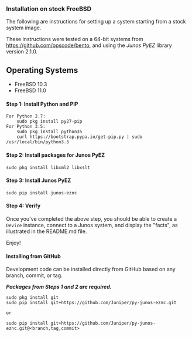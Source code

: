 ### Installation on stock FreeBSD

The following are instructions for setting up a system starting from a stock system image.

These instructions were tested on a 64-bit systems from https://github.com/opscode/bento, and using the _Junos PyEZ_ library version 2.1.0.

Operating Systems
---------------
- FreeBSD 10.3
- FreeBSD 11.0

#### Step 1: Install Python and PIP

    For Python 2.7:
        sudo pkg install py27-pip
    For Python 3.5:
        sudo pkg install python35
        curl https://bootstrap.pypa.io/get-pip.py | sudo /usr/local/bin/python3.5

#### Step 2: Install packages for Junos PyEZ

    sudo pkg install libxml2 libxslt
	
#### Step 3: Install Junos PyEZ

    sudo pip install junos-eznc
    
#### Step 4: Verify

Once you've completed the above step, you should be able to create a `Device` instance, connect to a Junos system, and display the "facts", as illustrated in the README.md file.

Enjoy!


#### Installing from GitHub

Development code can be installed directly from GitHub based on any branch, commit, or tag.

***Packages from Steps 1 and 2 are required.***

    sudo pkg install git
	sudo pip install git+https://github.com/Juniper/py-junos-eznc.git
	
	or
	
	sudo pip install git+https://github.com/Juniper/py-junos-eznc.git@<branch,tag,commit>
